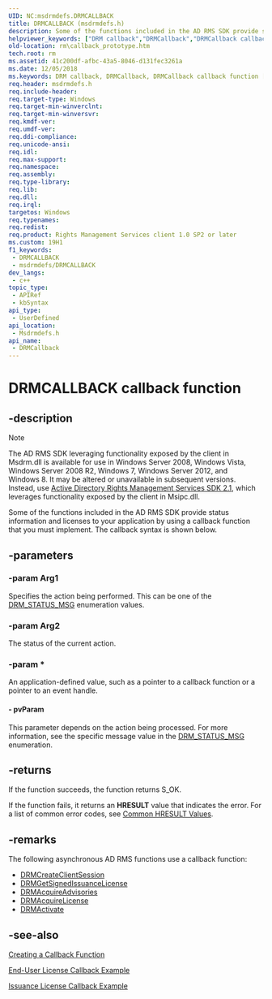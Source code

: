 ```yaml
---
UID: NC:msdrmdefs.DRMCALLBACK
title: DRMCALLBACK (msdrmdefs.h)
description: Some of the functions included in the AD RMS SDK provide status information and licenses to your application by using a callback function that you must implement. The callback syntax is shown below.
helpviewer_keywords: ["DRM callback","DRMCallback","DRMCallback callback function [Active Directory Rights Management Services SDK 1.0]","msdrmdefs/DRMCallback","rm.callback_prototype"]
old-location: rm\callback_prototype.htm
tech.root: rm
ms.assetid: 41c200df-afbc-43a5-8046-d131fec3261a
ms.date: 12/05/2018
ms.keywords: DRM callback, DRMCallback, DRMCallback callback function [Active Directory Rights Management Services SDK 1.0], msdrmdefs/DRMCallback, rm.callback_prototype
req.header: msdrmdefs.h
req.include-header: 
req.target-type: Windows
req.target-min-winverclnt: 
req.target-min-winversvr: 
req.kmdf-ver: 
req.umdf-ver: 
req.ddi-compliance: 
req.unicode-ansi: 
req.idl: 
req.max-support: 
req.namespace: 
req.assembly: 
req.type-library: 
req.lib: 
req.dll: 
req.irql: 
targetos: Windows
req.typenames: 
req.redist: 
req.product: Rights Management Services client 1.0 SP2 or later
ms.custom: 19H1
f1_keywords:
 - DRMCALLBACK
 - msdrmdefs/DRMCALLBACK
dev_langs:
 - c++
topic_type:
 - APIRef
 - kbSyntax
api_type:
 - UserDefined
api_location:
 - Msdrmdefs.h
api_name:
 - DRMCallback
---
```


# DRMCALLBACK callback function


## -description

>[!Note]
>The AD RMS SDK leveraging functionality exposed by the client in Msdrm.dll is available for use in Windows Server 2008, Windows Vista, Windows Server 2008 R2, Windows 7, Windows Server 2012, and Windows 8. It may be altered or unavailable in subsequent versions. Instead, use <a href="/previous-versions/windows/desktop/msipc/microsoft-information-protection-and-control-client-portal">Active Directory Rights Management Services SDK 2.1</a>, which leverages functionality exposed by the client in Msipc.dll.

Some of the functions included in the AD RMS SDK provide status information and licenses to your application by using a callback function that you must implement. The callback syntax is shown below.

## -parameters

### -param Arg1

Specifies the action being performed. This can be one of the <a href="/windows/desktop/api/msdrmdefs/ne-msdrmdefs-drm_status_msg">DRM_STATUS_MSG</a> enumeration values.

### -param Arg2

The status of the current action.

### -param *

An application-defined value, such as a pointer to a callback function or a pointer to an event handle.


#### - pvParam

This parameter depends on the action being processed. For more information, see the specific message value in the <a href="/windows/desktop/api/msdrmdefs/ne-msdrmdefs-drm_status_msg">DRM_STATUS_MSG</a> enumeration.

## -returns

 If the function succeeds, the function returns S_OK.

If the function fails, it returns an <b>HRESULT</b> value that indicates the error. For a list of common error codes, see <a href="/windows/desktop/SecCrypto/common-hresult-values">Common HRESULT Values</a>.

## -remarks

The following asynchronous AD RMS functions use a callback function:

<ul>
<li>
<a href="/previous-versions/windows/desktop/api/msdrm/nf-msdrm-drmcreateclientsession">DRMCreateClientSession</a>
</li>
<li>
<a href="/previous-versions/windows/desktop/api/msdrm/nf-msdrm-drmgetsignedissuancelicense">DRMGetSignedIssuanceLicense</a>
</li>
<li>
<a href="/previous-versions/windows/desktop/api/msdrm/nf-msdrm-drmacquireadvisories">DRMAcquireAdvisories</a>
</li>
<li>
<a href="/previous-versions/windows/desktop/api/msdrm/nf-msdrm-drmacquirelicense">DRMAcquireLicense</a>
</li>
<li>
<a href="/previous-versions/windows/desktop/api/msdrm/nf-msdrm-drmactivate">DRMActivate</a>
</li>
</ul>

## -see-also

<a href="/previous-versions/windows/desktop/adrms_sdk/creating-a-callback-function">Creating a Callback Function</a>



<a href="/previous-versions/windows/desktop/adrms_sdk/end-user-license-callback-example">End-User License Callback Example</a>



<a href="/previous-versions/windows/desktop/adrms_sdk/issuance-license-callback-example">Issuance License Callback Example</a>